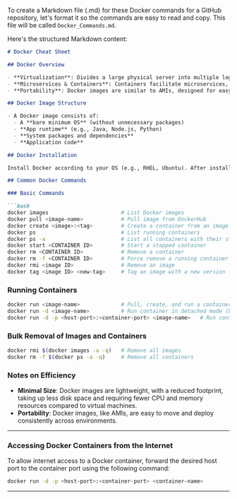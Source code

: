 To create a Markdown file (.md) for these Docker commands for a GitHub repository, let's format it so the commands are easy to read and copy. This file will be called `Docker_Commands.md`.

Here's the structured Markdown content:

```markdown
# Docker Cheat Sheet

## Docker Overview

- **Virtualization**: Divides a large physical server into multiple logical servers, often using a hypervisor.
- **Microservices & Containers**: Containers facilitate microservices, allowing efficient resource utilization with minimal footprint and faster boot times.
- **Portability**: Docker images are similar to AMIs, designed for easy movement and reuse across environments.

## Docker Image Structure

- A Docker image consists of:
  - A **bare minimum OS** (without unnecessary packages)
  - **App runtime** (e.g., Java, Node.js, Python)
  - **System packages and dependencies**
  - **Application code**

## Docker Installation

Install Docker according to your OS (e.g., RHEL, Ubuntu). After installation, Docker creates a group, and only users in this group can run Docker commands.

## Common Docker Commands

### Basic Commands

```bash
docker images                       # List Docker images
docker pull <image-name>            # Pull image from DockerHub
docker create <image>:<tag>         # Create a container from an image
docker ps                           # List running containers
docker ps -a                        # List all containers with their statuses
docker start <CONTAINER ID>         # Start a stopped container
docker rm <CONTAINER ID>            # Remove a container
docker rm -f <CONTAINER ID>         # Force remove a running container
docker rmi <image ID>               # Remove an image
docker tag <image ID> <new-tag>     # Tag an image with a new version
```

### Running Containers

```bash
docker run <image-name>             # Pull, create, and run a container in one command
docker run -d <image-name>          # Run container in detached mode (background)
docker run -d -p <host-port>:<container-port> <image-name>   # Run container with port forwarding
```

### Bulk Removal of Images and Containers

```bash
docker rmi $(docker images -a -q)   # Remove all images
docker rm -f $(docker ps -a -q)     # Remove all containers
```

### Notes on Efficiency

- **Minimal Size**: Docker images are lightweight, with a reduced footprint, taking up less disk space and requiring fewer CPU and memory resources compared to virtual machines.
- **Portability**: Docker images, like AMIs, are easy to move and deploy consistently across environments.

---

### Accessing Docker Containers from the Internet

To allow internet access to a Docker container, forward the desired host port to the container port using the following command:

```bash
docker run -d -p <host-port>:<container-port> <container-name>
```

---
